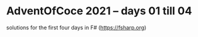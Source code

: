 # AdventOfCoce 2021 – days 01 till 04

solutions for the first four days in F# (https://fsharp.org)
